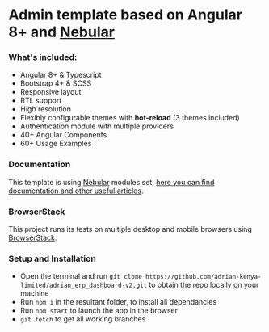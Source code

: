 # Admin template based on Angular 8+ and <a href="https://github.com/akveo/nebular">Nebular</a>

### What's included:

- Angular 8+ & Typescript
- Bootstrap 4+ & SCSS
- Responsive layout
- RTL support
- High resolution
- Flexibly configurable themes with **hot-reload** (3 themes included)
- Authentication module with multiple providers
- 40+ Angular Components
- 60+ Usage Examples


### Documentation
This template is using [Nebular](https://github.com/akveo/nebular) modules set, [here you can find documentation and other useful articles](https://akveo.github.io/nebular/docs/guides/install-based-on-starter-kit).


### BrowserStack
This project runs its tests on multiple desktop and mobile browsers using [BrowserStack](http://www.browserstack.com).


### Setup and Installation
* Open the terminal and run `git clone https://github.com/adrian-kenya-limited/adrian_erp_dashboard-v2.git` to obtain the repo locally on your machine
* Run `npm i` in the resultant folder, to install all dependancies
* Run `npm start` to launch the app in the browser
* `git fetch` to get all working branches



